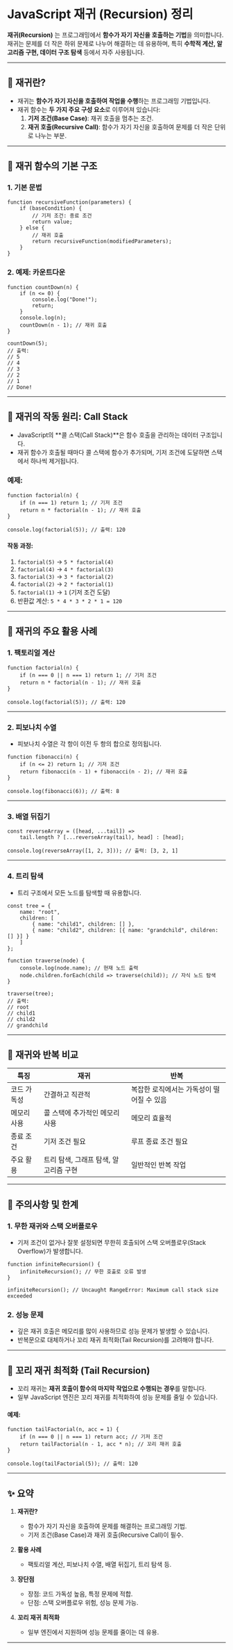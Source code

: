 # JavaScript 재귀 (Recursion) 정리

**재귀(Recursion)** 는 프로그래밍에서 **함수가 자기 자신을 호출하는 기법**을 의미합니다. 재귀는 문제를 더 작은 하위 문제로 나누어 해결하는 데 유용하며, 특히 **수학적 계산, 알고리즘 구현, 데이터 구조 탐색** 등에서 자주 사용됩니다.

---

## 📖 재귀란?

- 재귀는 **함수가 자기 자신을 호출하여 작업을 수행**하는 프로그래밍 기법입니다.
- 재귀 함수는 **두 가지 주요 구성 요소**로 이루어져 있습니다:
  1. **기저 조건(Base Case)**: 재귀 호출을 멈추는 조건.
  2. **재귀 호출(Recursive Call)**: 함수가 자기 자신을 호출하여 문제를 더 작은 단위로 나누는 부분.

---

## 📂 재귀 함수의 기본 구조

### **1. 기본 문법**
```
function recursiveFunction(parameters) {
    if (baseCondition) {
        // 기저 조건: 종료 조건
        return value;
    } else {
        // 재귀 호출
        return recursiveFunction(modifiedParameters);
    }
}
```

### **2. 예제: 카운트다운**
```
function countDown(n) {
    if (n <= 0) {
        console.log("Done!");
        return;
    }
    console.log(n);
    countDown(n - 1); // 재귀 호출
}

countDown(5);
// 출력:
// 5
// 4
// 3
// 2
// 1
// Done!
```

---

## 📂 재귀의 작동 원리: Call Stack

- JavaScript의 **콜 스택(Call Stack)**은 함수 호출을 관리하는 데이터 구조입니다.
- 재귀 함수가 호출될 때마다 콜 스택에 함수가 추가되며, 기저 조건에 도달하면 스택에서 하나씩 제거됩니다.

### 예제:
```
function factorial(n) {
    if (n === 1) return 1; // 기저 조건
    return n * factorial(n - 1); // 재귀 호출
}

console.log(factorial(5)); // 출력: 120
```

#### 작동 과정:
1. `factorial(5)` → `5 * factorial(4)`
2. `factorial(4)` → `4 * factorial(3)`
3. `factorial(3)` → `3 * factorial(2)`
4. `factorial(2)` → `2 * factorial(1)`
5. `factorial(1)` → `1` (기저 조건 도달)
6. 반환값 계산: `5 * 4 * 3 * 2 * 1 = 120`

---

## 📂 재귀의 주요 활용 사례

### **1. 팩토리얼 계산**
```
function factorial(n) {
    if (n === 0 || n === 1) return 1; // 기저 조건
    return n * factorial(n - 1); // 재귀 호출
}

console.log(factorial(5)); // 출력: 120
```

---

### **2. 피보나치 수열**
- 피보나치 수열은 각 항이 이전 두 항의 합으로 정의됩니다.
```
function fibonacci(n) {
    if (n <= 2) return 1; // 기저 조건
    return fibonacci(n - 1) + fibonacci(n - 2); // 재귀 호출
}

console.log(fibonacci(6)); // 출력: 8
```

---

### **3. 배열 뒤집기**
```
const reverseArray = ([head, ...tail]) => 
    tail.length ? [...reverseArray(tail), head] : [head];

console.log(reverseArray([1, 2, 3])); // 출력: [3, 2, 1]
```

---

### **4. 트리 탐색**
- 트리 구조에서 모든 노드를 탐색할 때 유용합니다.
```
const tree = {
    name: "root",
    children: [
        { name: "child1", children: [] },
        { name: "child2", children: [{ name: "grandchild", children: [] }] }
    ]
};

function traverse(node) {
    console.log(node.name); // 현재 노드 출력
    node.children.forEach(child => traverse(child)); // 자식 노드 탐색
}

traverse(tree);
// 출력:
// root
// child1
// child2
// grandchild
```

---

## 📂 재귀와 반복 비교

| 특징               | 재귀                                 | 반복                                 |
|--------------------|--------------------------------------|-------------------------------------|
| 코드 가독성         | 간결하고 직관적                      | 복잡한 로직에서는 가독성이 떨어질 수 있음 |
| 메모리 사용         | 콜 스택에 추가적인 메모리 사용         | 메모리 효율적                        |
| 종료 조건          | 기저 조건 필요                       | 루프 종료 조건 필요                  |
| 주요 활용           | 트리 탐색, 그래프 탐색, 알고리즘 구현   | 일반적인 반복 작업                   |

---

## 📂 주의사항 및 한계

### **1. 무한 재귀와 스택 오버플로우**
- 기저 조건이 없거나 잘못 설정되면 무한히 호출되어 스택 오버플로우(Stack Overflow)가 발생합니다.
```
function infiniteRecursion() {
    infiniteRecursion(); // 무한 호출로 오류 발생
}

infiniteRecursion(); // Uncaught RangeError: Maximum call stack size exceeded
```

### **2. 성능 문제**
- 깊은 재귀 호출은 메모리를 많이 사용하므로 성능 문제가 발생할 수 있습니다.
- 반복문으로 대체하거나 꼬리 재귀 최적화(Tail Recursion)를 고려해야 합니다.

---

## 📂 꼬리 재귀 최적화 (Tail Recursion)

- 꼬리 재귀는 **재귀 호출이 함수의 마지막 작업으로 수행되는 경우**를 말합니다.
- 일부 JavaScript 엔진은 꼬리 재귀를 최적화하여 성능 문제를 줄일 수 있습니다.

#### 예제:
```
function tailFactorial(n, acc = 1) {
    if (n === 0 || n === 1) return acc; // 기저 조건
    return tailFactorial(n - 1, acc * n); // 꼬리 재귀 호출
}

console.log(tailFactorial(5)); // 출력: 120
```

---

## ✨ 요약

1. **재귀란?**
   - 함수가 자기 자신을 호출하여 문제를 해결하는 프로그래밍 기법.
   - 기저 조건(Base Case)과 재귀 호출(Recursive Call)이 필수.

2. **활용 사례**
   - 팩토리얼 계산, 피보나치 수열, 배열 뒤집기, 트리 탐색 등.

3. **장단점**
   - 장점: 코드 가독성 높음, 특정 문제에 적합.
   - 단점: 스택 오버플로우 위험, 성능 문제 가능.

4. **꼬리 재귀 최적화**
   - 일부 엔진에서 지원하며 성능 문제를 줄이는 데 유용.

---
